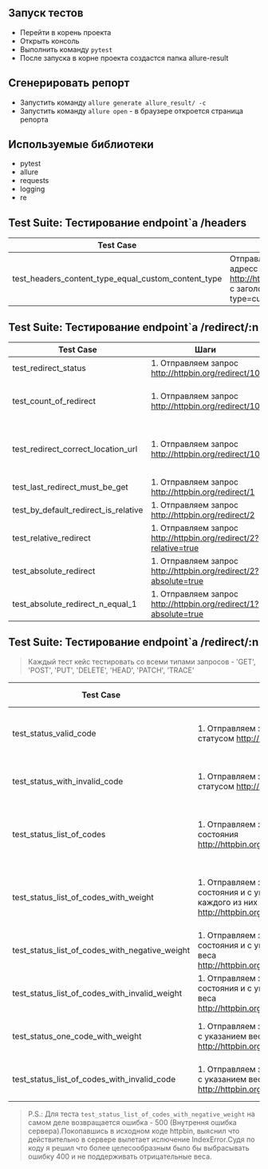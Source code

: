 ## Запуск тестов
* Перейти в корень проекта
* Открыть консоль
* Выполнить команду `pytest`
* После запуска в корне проекта создастся папка allure-result

## Сгенерировать репорт
* Запустить команду `allure generate allure_result/ -c`
* Запустить команду `allure open` - в браузере откроется страница репорта

## Используемые библиотеки
* pytest
* allure
* requests
* logging
* re

## Test Suite: Тестирование endpoint`а /headers
Test Case | Шаги | Ожидаемый результат
------------ | ------------ | -------------
test_headers_content_type_equal_custom_content_type| Отправляем запрос на адресс http://httpbin.org/headers с заголовком content-type=custom_content_type | В теле ответа будет содержаться заголовок content-type=custom_content_type


## Test Suite: Тестирование endpoint`а /redirect/:n
Test Case | Шаги | Ожидаемый результат
------------ | ------------ | -------------
test_redirect_status| 1. Отправляем запрос http://httpbin.org/redirect/10 | каждый редирект содержит код состояния 302
test_count_of_redirect | 1. Отправляем запрос http://httpbin.org/redirect/10 |  выполненное количество редиректов равно запрашиваемому количеству
test_redirect_correct_location_url | 1. Отправляем запрос http://httpbin.org/redirect/10 | каждый редирект перенаправляет запрос на адрес http://httpbin.org/redirect/:n-1
test_last_redirect_must_be_get | 1. Отправляем запрос http://httpbin.org/redirect/1 | Location будет равен /get
test_by_default_redirect_is_relative | 1. Отправляем запрос http://httpbin.org/redirect/2 | Location будет равен /relative-redirect/1
test_relative_redirect | 1. Отправляем запрос http://httpbin.org/redirect/2?relative=true | Location будет равен /relative-redirect/1
test_absolute_redirect | 1. Отправляем запрос http://httpbin.org/redirect/2?absolute=true | Location будет равен http://httpbin.org/absolute-redirect/1
test_absolute_redirect_n_equal_1 | 1. Отправляем запрос http://httpbin.org/redirect/1?absolute=true | Location будет равен http://httpbin.org/get


## Test Suite: Тестирование endpoint`а /redirect/:n
>Каждый тест кейс тестировать со всеми типами запросов - 'GET', 'POST', 'PUT', 'DELETE', 'HEAD', 'PATCH', 'TRACE'

Test Case | Шаги | Ожидаемый результат
------------ | ------------ | -------------
test_status_valid_code | 1. Отправляем запрос с валидным статусом http://httpbin.org/status/406 | ответ содержит код состояния - 406
test_status_with_invalid_code | 1. Отправляем запрос с невалидным статусом http://httpbin.org/status/3-1 | ответ содержит код ошибки - 400
test_status_list_of_codes | 1. Отправляем запрос со списком кодов состояния http://httpbin.org/status/401,402,202 | ответ содержит один из кодов состояния - 401,402,202
test_status_list_of_codes_with_weight | 1. Отправляем запрос со списком кодов состояния и с указанием веса для каждого из них http://httpbin.org/status/401:2,402:1,202:4 | ответ содержит один из кодов состояния - 401,402,202
test_status_list_of_codes_with_negative_weight | 1. Отправляем запрос со списком кодов состояния и с указанием невалидного веса http://httpbin.org/status/401:-2,300:1 | ответ содержит код ошибки - 400
test_status_list_of_codes_with_invalid_weight | 1. Отправляем запрос со списком кодов состояния и с указанием невалидного веса http://httpbin.org/status/401:asd,300:1 | ответ содержит код ошибки - 400
test_status_one_code_with_weight | 1. Отправляем запрос с кодом состояния с указанием веса http://httpbin.org/status/401:2 | ответ содержит код ошибки - 400
test_status_list_of_codes_with_invalid_code | 1. Отправляем запрос с кодом состояния с указанием веса http://httpbin.org/status/401,402,200,foo | ответ содержит код ошибки - 400



> P.S.: Для теста `test_status_list_of_codes_with_negative_weight` на самом деле  возвращается ошибка - 500 (Внутрення ошибка сервера).Покопавшись в исходном коде httpbin, выяснил что действительно в сервере вылетает ислючение IndexError.Судя по коду я решил что более целесообразным было бы выбрасывать ошибку 400 и не поддерживать отрицательные веса.




